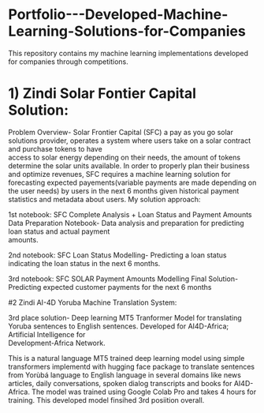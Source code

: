 # Portfolio---Developed-Machine-Learning-Solutions-for-Companies
This repository contains my machine learning implementations developed for companies through competitions.


# 1) Zindi Solar Fontier Capital Solution:
   Problem Overview- Solar Frontier Capital (SFC) a pay as you go solar solutions provider, operates a system where users take on a solar contract and purchase tokens to have    
   access to solar energy depending on their needs, the amount of tokens determine the solar units available. In order to properly plan their business and optimize revenues, SFC 
   requires a machine learning solution for forecasting expected payements(variable payments are made depending on the user needs) by users in the next 6 months given historical 
   payment statistics and metadata about users.
   My solution approach:

   1st notebook: SFC Complete Analysis + Loan Status and Payment Amounts Data Preparation Notebook- Data analysis and preparation for predicting loan status and actual payment     
   amounts.
   
   2nd notebook: SFC Loan Status Modelling- Predicting a loan status indicating the loan status in the next 6 months.
   
   3rd notebook: SFC SOLAR Payment Amounts Modelling Final Solution- Predicting expected customer payments for the next 6 months
   
   
#2 Zindi AI-4D Yoruba Machine Translation System:

   3rd place solution- Deep learning MT5 Tranformer Model for translating Yoruba sentences to English sentences. Developed for AI4D-Africa; Artificial Intelligence for  
   Development-Africa Network.

   This is a natural language MT5 trained deep learning model using simple transformers implementd with hugging face package to translate sentences from Yorùbá language to English    language in several domains like news articles, daily conversations, spoken dialog transcripts and books for AI4D-Africa. The model was trained using Google Colab Pro and takes    4 hours for training. This developed model finsihed 3rd posiition overall.
